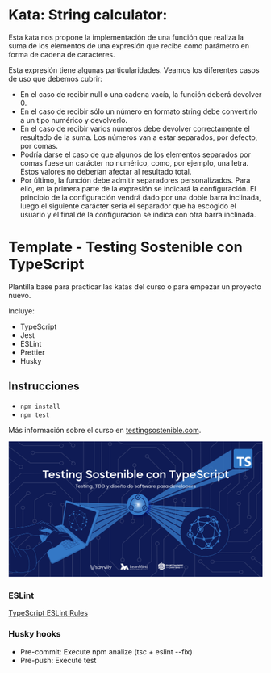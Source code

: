 # Kata: String calculator:

Esta kata nos propone la implementación de una función que realiza la suma de los elementos de una expresión que recibe como parámetro en forma de cadena de caracteres. 

Esta expresión tiene algunas particularidades. Veamos los diferentes casos de uso que debemos cubrir:
* En el caso de recibir null o una cadena vacía, la función deberá devolver 0.
* En el caso de recibir sólo un número en formato string debe convertirlo a un tipo numérico y devolverlo.
* En el caso de recibir varios números debe devolver correctamente el resultado de la suma. Los números van a estar separados, por defecto, por comas. 
* Podría darse el caso de que algunos de los elementos separados por comas fuese un carácter no numérico, como, por ejemplo, una letra. Estos valores no deberían afectar al resultado total. 
* Por último, la función debe admitir separadores personalizados. Para ello, en la primera parte de la expresión se indicará la configuración. El principio de la configuración vendrá dado por una doble barra inclinada, luego el siguiente carácter sería el separador que ha escogido el usuario y el final de la configuración se indica con otra barra inclinada. 


# Template - Testing Sostenible con TypeScript

Plantilla base para practicar las katas del curso o para empezar un proyecto nuevo.

Incluye:
* TypeScript
* Jest
* ESLint
* Prettier
* Husky

## Instrucciones
* `npm install`
* `npm test`

Más información sobre el curso en [testingsostenible.com](https://testingsostenible.com).

![Testing Sostenible con TypeScript](cover.png)

### ESLint
[TypeScript ESLint Rules](https://github.com/typescript-eslint/typescript-eslint/tree/master/packages/eslint-plugin)

### Husky hooks
* Pre-commit: Execute npm analize (tsc + eslint --fix)
* Pre-push: Execute test
